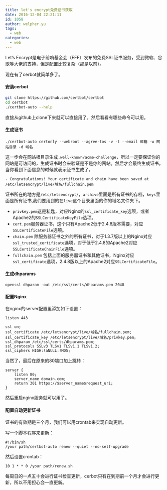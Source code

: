 ```yaml
---
title: let's encrypt免费证书获取
date: 2016-12-04 22:21:11
id: 1058
author: welpher.yu
tags: 
  - web
categories:
  - web
---
```


Let’s Encrypt是电子前哨基金会（EFF）发布的免费SSL证书服务，受到微软、谷歌等大佬的支持，但是配置比较复杂（那是以前）。

现在有了cerbot就简单多了。

#### 安装cerbot

``` bash
git clone https://github.com/certbot/certbot
cd certbot
./certbot-auto --help
```
直接从github上clone下来就可以直接用了，然后看看有哪些命令可以用。

<!--more-->

#### 生成证书

```
./certbot-auto certonly --webroot --agree-tos -v -t --email 邮箱 -w 网站目录 -d 域名
```
这一步会在网站根目录生成`.well-known/acme-challenge`，所以一定要保证你的网站是可访问的，生成证书时会来验证是不是你的网站。然后才会最终生成证书。当你看到下面信息的时候就表示证书生成了。

```
- Congratulations! Your certificate and chain have been saved at
/etc/letsencrypt/live/域名/fullchain.pem
```

证书所在的地方是`/etc/letsencrypt/`，`archive`里面是所有证书的存档，`keys`里面是所有证书,我们要用到的在`live`这个目录里面的你的域名文件夹下。

- `privkey.pem`这是私匙，对应Nginx的`ssl_certificate_key`选项，或者Apache2的`SSLCertificateKeyFile`选项。
- `cert.pem`服务器证书，这个只有Apache2低于2.4.8版本需要，对应`SSLCertificateFile`选项。
- `chain.pem` 除服务器证书之外的所有证书，对于1.3.7版以上的Nginx对应`ssl_trusted_certificate`选项，对于低于2.4.8的Apache2对应`SSLCertificateChainFile`选项。
- `fullchain.pem` 包括上面的服务器证书和其他证书，Nginx对应`ssl_certificate`选项，2.4.8版以上的Apache2对应`SSLCertificateFile`。

#### 生成dhparams

```
openssl dhparam -out /etc/ssl/certs/dhparams.pem 2048
```

#### 配置Nginx

在nginx的server配置里添加如下设置：

```
listen 443

ssl on;
ssl_certificate /etc/letsencrypt/live/域名/fullchain.pem;
ssl_certificate_key /etc/letsencrypt/live/域名/privkey.pem;
ssl_dhparam /etc/ssl/certs/dhparams.pem;
ssl_protocols SSLv3 TLSv1 TLSv1.1 TLSv1.2;
ssl_ciphers HIGH:!aNULL:!MD5;
```
当然了，最后在原来的80端口加上跳转：

```
server {
    listen 80;
    server_name domain.com;
    return 301 https://$server_name$request_uri;
}
```

然后重启nginx服务就可以用了。

#### 配置自动更新证书

证书的有效期是三个月，我们可以用crontab来实现自动更新。

写一个脚本程序来更新：

```
#!/bin/sh
/your path/certbot-auto renew --quiet --no-self-upgrade
```
然后设置crontab：

```
10 1 * * 0 /your path/renew.sh
```
每周日的一点五十会进行证书检查更新，cerbot只有在到期前一个月才会进行更新，所以不用担心会一直更新。